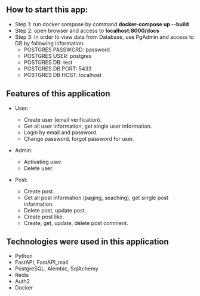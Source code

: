 <h2>How to start this app:</h2>

- Step 1: run docker sompose by command <b>docker-compose up --build</b>
- Step 2: open browser and access to <b>localhost:8000/docs</b>
- Step 3: In order to view data from Database, use PgAdmin and access to DB by following information:
  - POSTGRES PASSWORD: password
  - POSTGRES USER: postgres
  - POSTGRES DB: test
  - POSTGRES DB PORT: 5433
  - POSTGRES DB HOST: localhost

<h2>Features of this application</h2>

- User:
  - Create user (email verification).
  - Get all user information, get single user information.
  - Login by email and password.
  - Change password, forgot password for user.


- Admin:
  - Activating user.
  - Delete user.


- Post:
  - Create post.
  - Get all post information (paging, seaching), get single post information.
  - Delete post, update post.
  - Create post like.
  - Create, get, update, delete post comment.


<h2>Technologies were used in this application</h2>

- Python
- FastAPI, FastAPI_mail
- PostgreSQL, Alembic, SqlAchemy
- Redis
- Auth2
- Docker
